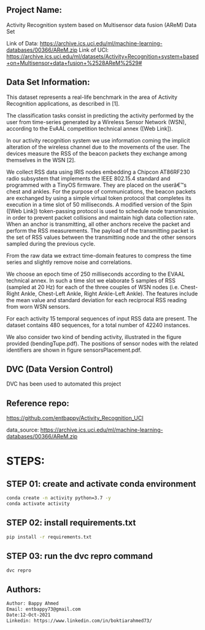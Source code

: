 ## Project Name:
Activity Recognition system based on Multisensor data fusion (AReM) Data Set 

Link of Data: https://archive.ics.uci.edu/ml/machine-learning-databases/00366/AReM.zip
Link of UCI: https://archive.ics.uci.edu/ml/datasets/Activity+Recognition+system+based+on+Multisensor+data+fusion+%2528AReM%2529#

## Data Set Information:

This dataset represents a real-life benchmark in the area of Activity Recognition applications, as described in [1].

The classification tasks consist in predicting the activity performed by the user from time-series generated by a Wireless Sensor Network (WSN), according to the EvAAL competition technical annex ([Web Link]).

In our activity recognition system we use information coming the implicit alteration of the wireless channel due to the movements of the user. The devices measure the RSS of the beacon packets they exchange among themselves in the WSN [2].

We collect RSS data using IRIS nodes embedding a Chipcon AT86RF230 radio subsystem that implements the IEEE 802.15.4 standard and programmed with a TinyOS firmware. They are placed on the userâ€™s chest and ankles. For the purpose of communications, the beacon packets are exchanged by using a simple virtual token protocol that completes its execution in a time slot of 50 milliseconds. A modified version of the Spin ([Web Link]) token-passing protocol is used to schedule node transmission, in order to prevent packet collisions and maintain high data collection rate. When an anchor is transmitting, all other anchors receive the packet and perform the RSS measurements. The payload of the transmitting packet is the set of RSS values between the transmitting node and the other sensors sampled during the previous cycle.

From the raw data we extract time-domain features to compress the time series and slightly remove noise and correlations.

We choose an epoch time of 250 milliseconds according to the EVAAL technical annex. In such a time slot we elaborate 5 samples of RSS (sampled at 20 Hz) for each of the three couples of WSN nodes (i.e. Chest-Right Ankle, Chest-Left Ankle, Right Ankle-Left Ankle). The features include the mean value and standard deviation for each reciprocal RSS reading from worn WSN sensors.

For each activity 15 temporal sequences of input RSS data are present. The dataset contains 480 sequences, for a total number of 42240 instances.

We also consider two kind of bending activity, illustrated in the figure provided (bendingTupe.pdf). The positions of sensor nodes with the related identifiers are shown in figure sensorsPlacement.pdf.

## DVC (Data Version Control)
DVC has been used to automated this project

## Reference repo:
https://github.com/entbappy/Activity_Recognition_UCI

data_source: https://archive.ics.uci.edu/ml/machine-learning-databases/00366/AReM.zip

# STEPS:

## STEP 01: create and activate conda environment

```bash
conda create -n activity python=3.7 -y
conda activate activity
```
## STEP 02: install requirements.txt
```bash
pip install -r requirements.txt
```

## STEP 03: run the dvc repro command
```bash
dvc repro
```

## Authors: 
```bash
Author: Bappy Ahmed
Email: entbappy73@gmail.com
Date:12-Oct-2021
Linkedin: https://www.linkedin.com/in/boktiarahmed73/
```

